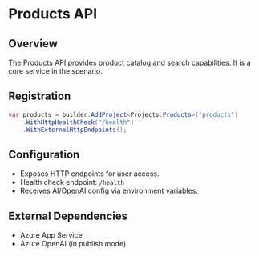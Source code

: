 # Products API

## Overview

The Products API provides product catalog and search capabilities. It is a core service in the scenario.

## Registration

```csharp
var products = builder.AddProject<Projects.Products>("products")
    .WithHttpHealthCheck("/health")
    .WithExternalHttpEndpoints();
```

## Configuration

- Exposes HTTP endpoints for user access.
- Health check endpoint: `/health`
- Receives AI/OpenAI config via environment variables.

## External Dependencies

- Azure App Service
- Azure OpenAI (in publish mode)
